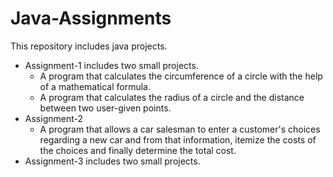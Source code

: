 # Java-Assignments
  This repository includes java projects.
  * Assignment-1 includes two small projects.
    - A program that calculates the circumference of a circle with the help of a mathematical formula.
    - A program that calculates the radius of a circle and the distance between two user-given points.
  * Assignment-2
    - A program that allows a car salesman to enter a customer's choices regarding a new car and from that information, 
      itemize the costs of the choices and finally determine the total cost. 
  * Assignment-3 includes two small projects.
